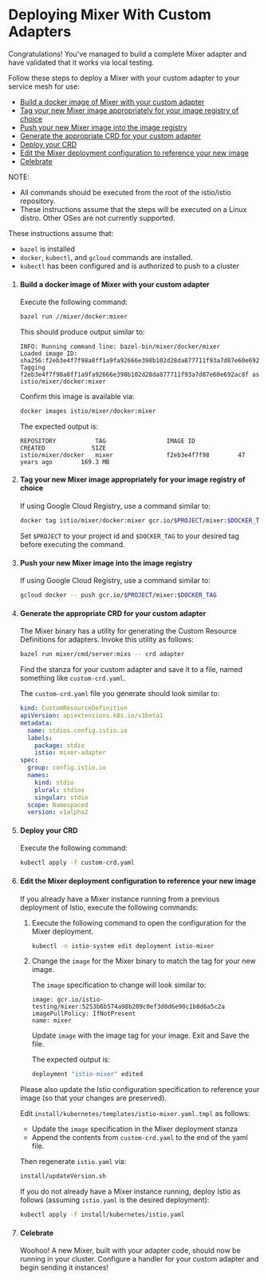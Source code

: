 # Deploying Mixer With Custom Adapters

Congratulations! You've managed to build a complete Mixer adapter and have validated
that it works via local testing.

Follow these steps to deploy a Mixer with your custom adapter to your service
mesh for use:
  * [Build a docker image of Mixer with your custom adapter](#build-a-docker-image-of-mixer-with-your-custom-adapter)
  * [Tag your new Mixer image appropriately for your image registry of choice](#tag-your-new-mixer-image-appropriately-for-your-image-registry-of-choice)
  * [Push your new Mixer image into the image registry](#push-your-new-mixer-image-into-the-image-registry)
  * [Generate the appropriate CRD for your custom adapter](#generate-the-appropriate-crd-for-your-custom-adapter)
  * [Deploy your CRD](#deploy-your-crd)
  * [Edit the Mixer deployment configuration to reference your new image](#edit-the-mixer-deployment-configuration-to-reference-your-new-image)
  * [Celebrate](#celebrate)

NOTE: 
  * All commands should be executed from the root of the istio/istio repository.
  * These instructions assume that the steps will be executed on a Linux distro. 
    Other OSes are not currently supported.

These instructions assume that:
  * `bazel` is installed
  * `docker`, `kubectl`, and `gcloud` commands are installed.
  * `kubectl` has been configured and is authorized to push to a cluster


1. #### Build a docker image of Mixer with your custom adapter

   Execute the following command:

   ```bash
   bazel run //mixer/docker:mixer
   ```

   This should produce output similar to:

   ```
   INFO: Running command line: bazel-bin/mixer/docker/mixer
   Loaded image ID: sha256:f2eb3e4f7f98a8ff1a9fa92666e398b102d28da877711f93a7d87e60e692ac8f
   Tagging f2eb3e4f7f98a8ff1a9fa92666e398b102d28da877711f93a7d87e60e692ac8f as istio/mixer/docker:mixer
   ```

   Confirm this image is available via:

   ```bash
   docker images istio/mixer/docker:mixer
   ```

   The expected output is:

   ```
   REPOSITORY           TAG                 IMAGE ID            CREATED             SIZE
   istio/mixer/docker   mixer               f2eb3e4f7f98        47 years ago        169.3 MB
   ```

1. #### Tag your new Mixer image appropriately for your image registry of choice

   If using Google Cloud Registry, use a command similar to:
   
   ```bash
   docker tag istio/mixer/docker:mixer gcr.io/$PROJECT/mixer:$DOCKER_TAG   
   ```
   
   Set `$PROJECT` to your project id and `$DOCKER_TAG` to your desired tag before executing the command.
   
1. #### Push your new Mixer image into the image registry

   If using Google Cloud Registry, use a command similar to:
   
   ```bash
   gcloud docker -- push gcr.io/$PROJECT/mixer:$DOCKER_TAG
   ```
   
1. #### Generate the appropriate CRD for your custom adapter

   The Mixer binary has a utility for generating the Custom Resource Definitions for adapters. Invoke this utility as follows:
   
   ```bash
   bazel run mixer/cmd/server:mixs -- crd adapter
   ``` 

   Find the stanza for your custom adapter and save it to a file, named something like `custom-crd.yaml`.
   
   The `custom-crd.yaml` file you generate should look similar to:
   
   ```yaml
   kind: CustomResourceDefinition
   apiVersion: apiextensions.k8s.io/v1beta1
   metadata:
     name: stdios.config.istio.io
     labels:
       package: stdio
       istio: mixer-adapter
   spec:
     group: config.istio.io
     names:
       kind: stdio
       plural: stdios
       singular: stdio
     scope: Namespaced
     version: v1alpha2
   ```

1. #### Deploy your CRD

   Execute the following command:
   
   ```bash
   kubectl apply -f custom-crd.yaml
   ```
   
1. #### Edit the Mixer deployment configuration to reference your new image

   If you already have a Mixer instance running from a previous deployment of Istio, execute the following commands:
   
   1. Execute the following command to open the configuration for the Mixer deployment.
   
      ```bash
      kubectl -n istio-system edit deployment istio-mixer
      ```
      
   1. Change the `image` for the Mixer binary to match the tag for your new image.
   
      The `image` specification to change will look similar to:
      
      ```
      image: gcr.io/istio-testing/mixer:5253b6b574a98b209c0ef3d0d6e90c1b8d6a5c2a
      imagePullPolicy: IfNotPresent
      name: mixer
      ```
      
      Update `image` with the image tag for your image. Exit and Save the file.
      
      The expected output is:
      
      ```bash
      deployment "istio-mixer" edited
      ```
      
   Please also update the Istio configuration specification to reference your image (so that your changes are preserved).
     
   Edit `install/kubernetes/templates/istio-mixer.yaml.tmpl` as follows:
   * Update the `image` specification in the Mixer deployment stanza
   * Append the contents from `custom-crd.yaml` to the end of the yaml file. 
   
   Then regenerate `istio.yaml` via:   
   ```bash
   install/updateVersion.sh
   ```

   If you do not already have a Mixer instance running, deploy Istio as follows (assuming `istio.yaml` is the desired deployment):
   
   ```bash
   kubectl apply -f install/kubernetes/istio.yaml 
   ```
 
 1. #### Celebrate
 
    Woohoo! A new Mixer, built with your adapter code, should now be running in your cluster. Configure a handler for your custom adapter and begin sending it instances!